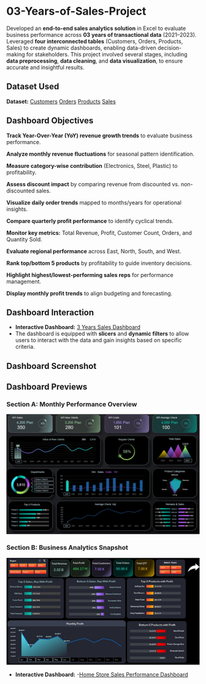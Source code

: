 # 03-Years-of-Sales-Project
Developed an **end-to-end sales analytics solution** in Excel to evaluate business performance across **03 years of transactional data** (2021–2023). Leveraged **four interconnected tables** (Customers, Orders, Products, Sales) to create dynamic dashboards, enabling data-driven decision-making for stakeholders. This project involved several stages, including **data preprocessing**, **data cleaning**, and **data visualization**, to ensure accurate and insightful results.
## Dataset Used
**Dataset:** 
[Customers](https://github.com/Muhammad-Jan/3-Years-of-Sales-roject/blob/main/Customers.csv)
[Orders](https://github.com/Muhammad-Jan/3-Years-of-Sales-Project/blob/main/Orders.csv)
[Products](https://github.com/Muhammad-Jan/3-Years-of-Sales-Project/blob/main/Products.csv)
[Sales](https://github.com/Muhammad-Jan/3-Years-of-Sales-Project/blob/main/Sales.csv)
## Dashboard Objectives

**Track Year-Over-Year (YoY) revenue growth trends** to evaluate business performance.

**Analyze monthly revenue fluctuations** for seasonal pattern identification.  

**Measure category-wise contribution** (Electronics, Steel, Plastic) to profitability.  

**Assess discount impact** by comparing revenue from discounted vs. non-discounted sales.  

**Visualize daily order trends** mapped to months/years for operational insights.  

**Compare quarterly profit performance** to identify cyclical trends.  

**Monitor key metrics:** Total Revenue, Profit, Customer Count, Orders, and Quantity Sold.  

**Evaluate regional performance** across East, North, South, and West.  

**Rank top/bottom 5 products** by profitability to guide inventory decisions.  

**Highlight highest/lowest-performing sales reps** for performance management.  

**Display monthly profit trends** to align budgeting and forecasting.  

## Dashboard Interaction
- **Interactive Dashboard:** [3 Years Sales Dashboard](https://docs.google.com/spreadsheets/d/1zXYDxpiyxV79DaHT-_E6QxyKPbfkposW/edit?usp=drive_link&ouid=114835549763971800629&rtpof=true&sd=true)
- The dashboard is equipped with **slicers** and **dynamic filters** to allow users to interact with the data and gain insights based on specific criteria.

## Dashboard Screenshot
## Dashboard Previews

### Section A: Monthly Performance Overview
[![Monthly Performance Dashboard](https://github.com/Muhammad-Jan/Sales-Complete-Project/blob/main/Home%20Store%20Sales%20Performance.jpg)](https://github.com/Muhammad-Jan/Sales-Complete-Project/blob/main/Home%20Store%20Sales%20Performance.jpg)

### Section B: Business Analytics Snapshot 
[![Business Analytics Dashboard](https://github.com/Muhammad-Jan/3-Years-of-Sales-Project/blob/main/Section_B.jpg)](https://github.com/Muhammad-Jan/3-Years-of-Sales-Project/blob/main/Section_B.jpg)

- **Interactive Dashboard:** -[Home Store Sales Performance Dashboard]( https://github.com/Muhammad-Jan/Sales-Complete-Project/blob/main/Home%20Store%20Sales%20Performance.xlsx)






















